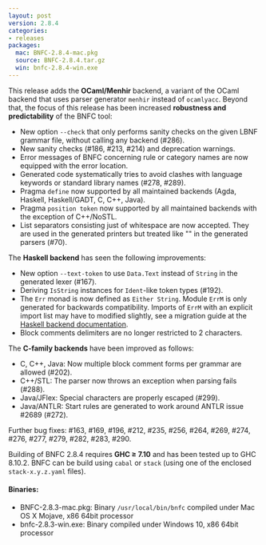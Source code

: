```yaml
---
layout: post
version: 2.8.4
categories:
- releases
packages:
  mac: BNFC-2.8.4-mac.pkg
  source: BNFC-2.8.4.tar.gz
  win: bnfc-2.8.4-win.exe
---
```

This release adds the __OCaml/Menhir__ backend, a variant of the OCaml backend that uses parser generator `menhir` instead of `ocamlyacc`.  Beyond that, the focus of this release has been increased __robustness and predictability__ of the BNFC tool:
* New option `--check` that only performs sanity checks on the given LBNF grammar file, without calling any backend (#286).
* New sanity checks (#186, #213, #214) and deprecation warnings.
* Error messages of BNFC concerning rule or category names are now equipped with the error location.
* Generated code systematically tries to avoid clashes with language keywords or standard library names (#278, #289).
* Pragma `define` now supported by all maintained backends (Agda, Haskell, Haskell/GADT, C, C++, Java).
* Pragma `position token` now supported by all maintained backends with the exception of C++/NoSTL.
* List separators consisting just of whitespace are now accepted. They are used in the generated printers but treated like "" in the generated parsers (#70).

The __Haskell backend__ has seen the following improvements:
* New option `--text-token` to use `Data.Text` instead of `String` in the generated lexer (#167).
* Deriving `IsString` instances for `Ident`-like token types (#192).
* The `Err` monad is now defined as `Either String`.  Module `ErrM` is only generated for backwards compatibility.  Imports of `ErrM` with an explicit import list may have to modified slightly, see a migration guide at the [Haskell backend documentation](https://bnfc.readthedocs.io/en/v2.8.4/user_guide.html#haskell-backend).
* Block comments delimiters are no longer restricted to 2 characters.

The __C-family backends__ have been improved as follows:
* C, C++, Java: Now multiple block comment forms per grammar are allowed (#202).
* C++/STL: The parser now throws an exception when parsing fails (#288).
* Java/JFlex: Special characters are properly escaped (#299).
* Java/ANTLR: Start rules are generated to work around ANTLR issue #2689 (#272).

Further bug fixes: #163, #169, #196, #212, #235, #256, #264, #269, #274, #276, #277, #279, #282, #283, #290.

Building of BNFC 2.8.4 requires __GHC ≥ 7.10__ and has been tested up to GHC 8.10.2.  BNFC can be build using `cabal` or `stack` (using one of the enclosed `stack-x.y.z.yaml` files).

#### Binaries:
* BNFC-2.8.3-mac.pkg: Binary `/usr/local/bin/bnfc` compiled under Mac OS X Mojave, x86 64bit processor
* bnfc-2.8.3-win.exe: Binary compiled under Windows 10, x86 64bit processor
